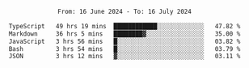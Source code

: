 <div align="center">
<p style="text-align: center;">
<!--START_SECTION:waka-->

```txt
From: 16 June 2024 - To: 16 July 2024

TypeScript   49 hrs 19 mins  ████████████░░░░░░░░░░░░░   47.82 %
Markdown     36 hrs 5 mins   ████████▓░░░░░░░░░░░░░░░░   35.00 %
JavaScript   3 hrs 56 mins   █░░░░░░░░░░░░░░░░░░░░░░░░   03.82 %
Bash         3 hrs 54 mins   █░░░░░░░░░░░░░░░░░░░░░░░░   03.79 %
JSON         3 hrs 12 mins   ▓░░░░░░░░░░░░░░░░░░░░░░░░   03.11 %
```

<!--END_SECTION:waka-->
</p>
</div>
